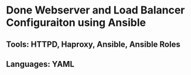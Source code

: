 # Done Webserver and Load Balancer Configuraiton using Ansible
## Tools: HTTPD, Haproxy, Ansible, Ansible Roles
## Languages: YAML
